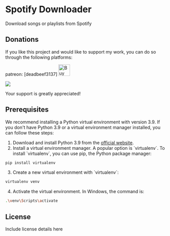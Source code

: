 # Spotify Downloader
Download songs or playlists from Spotify

## Donations

If you like this project and would like to support my work, you can do so through the following platforms:

patreon: [deadbeef3137]
<a href='https://ko-fi.com/deadbeef3137' target='_blank'><img height='36' style='border:0px;height:36px;' src='https://cdn.ko-fi.com/cdn/kofi4.png?v=2' border='0' alt='Buy Me a Coffee at ko-fi.com' /></a>

<a href="https://www.buymeacoffee.com/deadbeef3137"><img src="https://img.buymeacoffee.com/button-api/?text=Buy me a coffee&emoji=&slug=deadbeef3137&button_colour=FFDD00&font_colour=000000&font_family=Cookie&outline_colour=000000&coffee_colour=ffffff" /></a>

Your support is greatly appreciated!



## Prerequisites

We recommend installing a Python virtual environment with version 3.9. If you don't have Python 3.9 or a virtual environment manager installed, you can follow these steps:

1. Download and install Python 3.9 from the [official website](https://www.python.org/downloads/release/python-390/).
2. Install a virtual environment manager. A popular option is \`virtualenv\`. To install \`virtualenv\`, you can use pip, the Python package manager:

```bash
pip install virtualenv
```

3. Create a new virtual environment with \`virtualenv\`:

```bash
virtualenv venv
```

4. Activate the virtual environment. In Windows, the command is:

```bash
.\venv\Scripts\activate
```

## License

Include license details here
